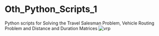 # Oth_Python_Scripts_1
Python scripts for Solving the Travel Salesman Problem, Vehicle Routing Problem and Distance and Duration Matrices
![vrp](https://user-images.githubusercontent.com/19184609/221875176-92639b31-052c-4658-a839-a94913478ec5.png)
